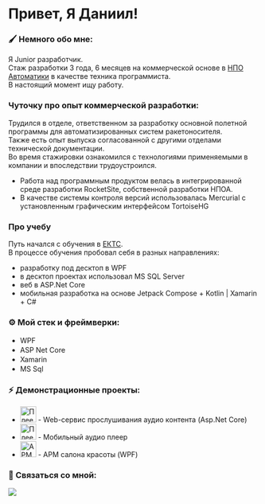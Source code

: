 # Привет, Я Даниил!

### 🖌️ Немного обо мне:
Я Junior разработчик.  
Стаж разработки 3 года, 6 месяцев на коммерческой основе в [НПО Автоматики](https://www.npoa.ru/) в качестве техника программиста.  
В настоящий момент ищу работу.

###  Чуточку про опыт коммерческой разработки:
Трудился в отделе, ответственном за разработку основной полетной программы для автоматизированных систем ракетоносителя.  
Также есть опыт выпуска согласованной с другими отделами технической документации.  
Во время стажировки ознакомился с технологиями применяемыми в компании и впоследствии трудоустроился.
- Работа над программным продуктом велась в интегрированной среде разработки RocketSite, собственной разработки НПОА.
- В качестве системы контроля версий использовалась Mercurial с установленным графическим интерфейсом TortoiseHG

### Про учебу
Путь начался с обучения в [ЕКТС](https://www.ects.ru).  
В процессе обучения пробовал себя в разных направлениях:  
- разработку под десктоп в WPF
- в десктоп проектах использовал MS SQL Server 
- веб в ASP.Net Core
- мобильная разработка на основе Jetpack Compose + Kotlin | Xamarin + C#

### ⚙️ Мой стек и фреймверки:
-  WPF  <img src="https://blogger.googleusercontent.com/img/b/R29vZ2xl/AVvXsEihTXrlDqM9PFfRBTfzhoq78nNZPkUQ-KMaxyhuThl61aNI9ZhcQbiW2OCKLo9HHnBsQz4QlLp7c3kBhrJU4sqDfu17gjEd2WBDREbNT2F6-YC7zBRazZzqysK9W68x1PcENtyvCtLZHVmUHYmv6RRCcEyaXeTtZ2xBx-2F78nBU_oW8arIkXUtReak9A/s200/wpf-xaml-curso-gratis-online.png" height="16"/>
-  ASP Net Core <img src="https://uploads-ssl.webflow.com/5eb90728dc345d1fe8bed774/62b93b442f00915f2a007514_image%206.png" height="16"/>
-  Xamarin  <img src="https://raw.githubusercontent.com/detain/svg-logos/780f25886640cef088af994181646db2f6b1a3f8/svg/xamarin.svg" height="16"/>
-  MS Sql <img src="https://www.svgrepo.com/show/303229/microsoft-sql-server-logo.svg" height="16"/>

### ⚡ Демонстрационные проекты:
<ul>
  <li>
    <a href="https://github.com/psCommune/kursovoi_4kurs"><img src="https://github.com/blackcater/blackcater/raw/main/images/Hi.gif" height="32" alt="Плеер"></a> - Web-сервис прослушивания аудио контента (Asp.Net Core)
  </li>
  <li>
    <a href="https://github.com/psCommune/kursovoi_v2"><img src="https://github.com/blackcater/blackcater/raw/main/images/Hi.gif" height="32" alt="Плеер"></a> - Мобильный аудио плеер
  </li>
  <li>
    <a href="https://github.com/psCommune/VelvetEyebrows"><img src="https://github.com/blackcater/blackcater/raw/main/images/Hi.gif" height="32" alt="АРМ"></a> - АРМ салона красоты (WPF)
  </li>
</ul>

### 💬 Связаться со мной:

<a href="https://t.me/KrevetOchka_more" target="_blank"><img src="https://img.shields.io/badge/Telegram-26A5E4?style=for-the-badge&logo=Telegram&logoColor=fff"/></a>



<!-- postman, figma, html, css -->
